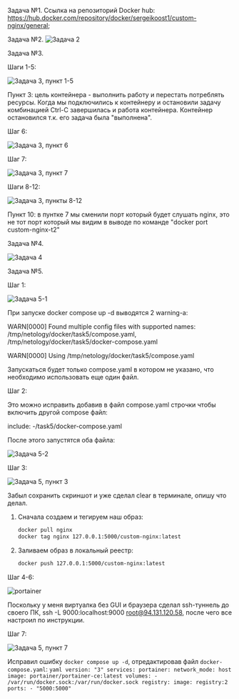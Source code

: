 Задача №1.
Ссылка на репозиторий Docker hub: https://hub.docker.com/repository/docker/sergeikoost1/custom-nginx/general;

Задача №2.
![Задача 2](https://github.com/user-attachments/assets/1546058e-754b-4235-8f69-c661309aaa18)

Задача №3.

Шаги 1-5:

![Задача 3, пункт 1-5](https://github.com/user-attachments/assets/8f1d561f-e418-4423-a100-195840d63769)

Пункт 3: цель контейнера - выполнить работу и перестать потреблять ресурсы. Когда мы подключились к контейнеру и остановили задачу комбинацией Ctrl-C завершилась и работа контейнера. Контейнер остановился т.к. его задача была "выполнена". 

Шаг 6:

![Задача 3, пункт 6](https://github.com/user-attachments/assets/888f2a66-c866-4a9d-8fa0-2c9a511a5460)


 Шаг 7:

![Задача 3, пункт 7](https://github.com/user-attachments/assets/f8cc1069-5fab-408e-96dc-7a7487d12bbd)


Шаги 8-12:

![Задача 3, пункты 8-12](https://github.com/user-attachments/assets/3e7ff3da-9a98-48fa-83b7-1a1f4c85f31c)

Пункт 10: в пунтке 7 мы сменили порт который будет слушать nginx, это не тот порт который мы видим в выводе по команде "docker port custom-nginx-t2"

Задача №4.

![Задача 4](https://github.com/user-attachments/assets/f717ef26-d5e7-4cae-b87c-4197af54bea4)

Задача №5.

Шаг 1:

![Задача 5-1](https://github.com/user-attachments/assets/aa580b39-952c-4c34-91a0-226e84b3016a)

При запуске docker compose up -d выводятся 2 warning-а:


WARN[0000] Found multiple config files with supported names: /tmp/netology/docker/task5/compose.yaml, /tmp/netology/docker/task5/docker-compose.yaml

WARN[0000] Using /tmp/netology/docker/task5/compose.yaml


Запускаться будет только compose.yaml в котором не указано, что необходимо использовать еще один файл. 

Шаг 2:


Это можно исправить добавив в файл compose.yaml строчки чтобы включить другой compose файл:


include:
  -/task5/docker-compose.yaml






После этого запустятся оба файла:

![Задача 5-2](https://github.com/user-attachments/assets/277032aa-15cf-4de5-93d2-36e8ce6960f0)


Шаг 3:

![Задача 5, пункт 3](https://github.com/user-attachments/assets/d4fc5c2a-bd17-4466-befa-801d96422a04)


Забыл сохранить скриншот и уже сделал clear в терминале, опишу что делал. 

1. Сначала создаем и тегируем наш образ:
    ```bash
    docker pull nginx
    docker tag nginx 127.0.0.1:5000/custom-nginx:latest
    ```
2. Заливаем образ в локальный реестр:
    ```bash
    docker push 127.0.0.1:5000/custom-nginx:latest
    ```


Шаг 4-6:

![portainer](https://github.com/user-attachments/assets/e6723424-7e57-4b90-828b-51e997555957)


Поскольку у меня виртуалка без GUI и браузера сделал ssh-туннель до своего ПК, ssh -L 9000:localhost:9000 root@94.131.120.58, после чего все настроил по инструкции. 

Шаг 7:

![Задача 5, пункт 7](https://github.com/user-attachments/assets/0f283c98-d92f-462b-8908-5e9db5673b7c)


Исправил ошибку `docker compose up -d`, отредактировав файл `docker-compose.yaml`:
    ```yaml
    version: "3"
    services:
      portainer:
        network_mode: host
        image: portainer/portainer-ce:latest
        volumes:
          - /var/run/docker.sock:/var/run/docker.sock
      registry:
        image: registry:2
        ports:
          - "5000:5000"
    ```
